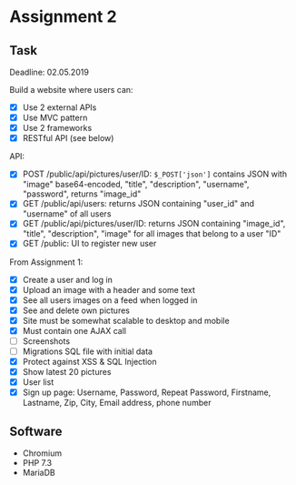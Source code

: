 # Assignment 2

## Task

Deadline: 02.05.2019

Build a website where users can:
* [X] Use 2 external APIs
* [X] Use MVC pattern
* [X] Use 2 frameworks
* [X] RESTful API (see below)

API:
* [X] POST /public/api/pictures/user/ID: `$_POST['json']` contains JSON with "image" base64-encoded, "title", "description", "username", "password", returns "image_id"
* [X] GET /public/api/users: returns JSON containing "user_id" and "username" of all users
* [X] GET /public/api/pictures/user/ID: returns JSON containing "image_id", "title", "description", "image" for all images that belong to a user "ID"
* [X] GET /public: UI to register new user

From Assignment 1:
* [X] Create a user and log in
* [X] Upload an image with a header and some text
* [X] See all users images on a feed when logged in
* [X] See and delete own pictures
* [X] Site must be somewhat scalable to desktop and mobile
* [X] Must contain one AJAX call
* [ ] Screenshots
* [ ] Migrations SQL file with initial data
* [X] Protect against XSS & SQL Injection
* [X] Show latest 20 pictures
* [X] User list
* [X] Sign up page: Username, Password, Repeat Password, Firstname, Lastname, Zip, City, Email address, phone number

## Software

* Chromium
* PHP 7.3
* MariaDB
